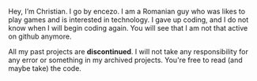 Hey, I’m Christian. I go by encezo.
I am a Romanian guy who was likes to play games and is interested in technology. I gave up coding, and I do not know when I will begin coding again. You will see that I am not that active on github anymore.

All my past projects are **discontinued**. I will not take any responsibility for any error or something in my archived projects. You're free to read (and maybe take) the code.
<!---
encezo/encezo is a ✨ special ✨ repository because its `README.md` (this file) appears on your GitHub profile.
You can click the Preview link to take a look at your changes.
--->
